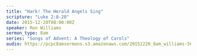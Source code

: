 ```yaml
---
title: "Hark! The Herald Angels Sing"
scripture: "Luke 2:8-20"
date: 2015-12-20T08:00:00Z
speaker: Ron Williams
sermon_type: 8am
series: "Songs of Advent: A Theology of Carols"
audio: https://pcpc8amsermons.s3.amazonaws.com/20151220_8am_williams-569427e210f86.mp3 
---
```



